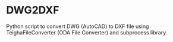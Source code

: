 # DWG2DXF
Python script to convert DWG (AutoCAD) to DXF file using TeighaFileConverter (ODA File Converter) and subprocess library.
